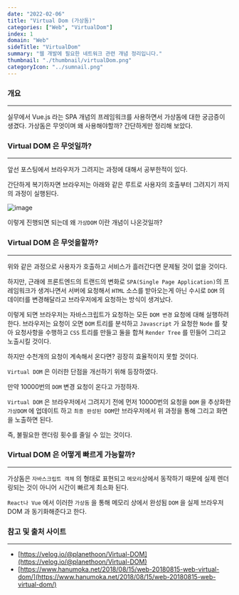 ```yaml
---
date: "2022-02-06"
title: "Virtual Dom (가상돔)"
categories: ["Web", "VirtualDom"]
index: 1
domain: "Web"
sideTitle: "VirtualDom"
summary: "웹 개발에 필요한 네트워크 관련 개념 정리입니다."
thumbnail: "./thumbnail/virtualDom.png"
categoryIcon: "../sumnail.png"
---
```



### 개요

---

실무에서 Vue.js 라는 SPA 개념의 프레임워크를 사용하면서 가상돔에 대한 궁금증이 생겼다.
가상돔은 무엇이며 왜 사용해야할까? 간단하게만 정리해 보았다.

### Virtual DOM 은 무엇일까?

---

앞선 포스팅에서 브라우저가 그려지는 과정에 대해서 공부한적이 있다.

간단하게 복기하자면 브라우저는 아래와 같은 루트로 사용자의 호출부터 그려지기 까지의 과정이 실행된다.

![image](https://user-images.githubusercontent.com/56063287/152685826-6677ed83-921a-4853-8e4c-9163ec28d859.png)

이렇게 진행되면 되는데 왜 `가상DOM` 이란 개념이 나온것일까?

### Virtual DOM 은 무엇을할까?

---

위와 같은 과정으로 사용자가 호출하고 서비스가 흘러간다면 문제될 것이 없을 것이다.

하지만, 근래에 프론트엔드의 트랜드의 변화로 `SPA(Single Page Application)`의 프레임워크가 생겨나면서 서버에 요청해서 `HTML` 소스를 받아오는게 아닌 수시로 `DOM` 의 데이터를 변경해달라고 브라우저에게 요청하는 방식이 생겨났다.

이렇게 되면 브라우저는 자바스크립트가 요청하는 모든 `DOM 변경` 요청에 대해 실행하려 한다.
브라우저는 요청이 오면 `DOM` 트리를 분석하고 `Javascript` 가 요청한 `Node` 를 찾아 요청사항을 수행하고 `CSS` 트리를 만들고 둘을 합쳐 `Render Tree` 를 민들어 그리고 노출시킬 것이다.

하지만 수천개의 요청이 계속해서 온다면? 굉장히 효율적이지 못할 것이다.

`Virtual DOM` 은 이러한 단점을 개선하기 위해 등장하였다.

만약 10000번의 `DOM` 변경 요청이 온다고 가정하자.

`Virtual DOM` 은 브라우저에서 그려지기 전에 먼저 10000번의 요청을 `DOM` 을 추상화한 `가상DOM` 에 업데이트 하고 `최종 완성된 DOM`만 브라우저에서 위 과정을 통해 그리고 화면을 노출하면 된다.

즉, 불필요한 랜더링 횟수를 줄일 수 있는 것이다.

### Virtual DOM 은 어떻게 빠르게 가능할까?

---

가상돔은 `자바스크립트 객체` 의 형태로 표현되고 `메모리`상에서 동작하기 때문에 실제 렌더링되는 것이 아니어 시간이 빠르게 최소화 된다.

`React나 Vue` 에서 이러한 `가상돔` 을 통해 메모리 상에서 완성됨 `DOM` 을 실제 브라우저 DOM 과 동기화해준다고 한다.

### 참고 및 출처 사이트

---

- [https://velog.io/@planethoon/Virtual-DOM](https://velog.io/@planethoon/Virtual-DOM)
- [https://www.hanumoka.net/2018/08/15/web-20180815-web-virtual-dom/](https://www.hanumoka.net/2018/08/15/web-20180815-web-virtual-dom/)
